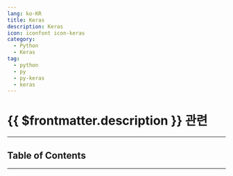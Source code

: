 ```yaml
---
lang: ko-KR
title: Keras
description: Keras
icon: iconfont icon-keras
category:
  - Python
  - Keras
tag:
  - python
  - py
  - py-keras
  - keras
---
```


# {{ $frontmatter.description }} 관련

<ShieldsGroup logos="python,keras"/>

---

## Table of Contents

<ToCLocal basePath="/programming/py-keras/" />

---

<TagLinks />